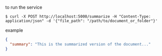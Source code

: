 to run the service
```console
$ curl -X POST http://localhost:5000/summarize -H "Content-Type: application/json" -d '{"file_path": "/path/to/document_or_folder"}'
```

example
```json
{
  "summary": "This is the summarized version of the document..."
}
```